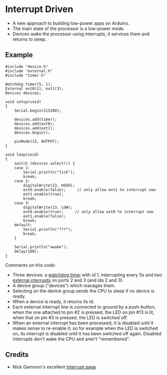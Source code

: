 Interrupt Driven
================

* A new approach to building low-power apps on Arduino.
* The main state of the processor is a low-power mode.
* Devices wake the processor using interrupts, it services them and
  returns to sleep.

Example
-------

    #include "device.h"
    #include "external.h"
    #include "timer.h"
    
    Watchdog timer(5, 1);
    External ext0(2), ext1(3);
    Devices devices;
    
    void setup(void)
    {
    	Serial.begin(115200);
    
    	devices.add(timer);
    	devices.add(ext0);
    	devices.add(ext1);
    	devices.begin();
    
    	pinMode(13, OUTPUT);
    }
    
    void loop(void)
    {
    	switch (devices.select()) {
    	case 1:
    		Serial.println("tick");
    		break;
    	case 2:
    		digitalWrite(13, HIGH);
    		ext0.enable(false);     // only allow ext1 to interrupt now
    		ext1.enable(true);
    		break;
    	case 3:
    		digitalWrite(13, LOW);
    		ext0.enable(true);     // only allow ext0 to interrupt now
    		ext1.enable(false);
    		break;
    	default:
    		Serial.println("???");
    		break;
    	}
    
    	Serial.println("awake");
    	delay(100);
    }

Comments on this code:
* Three devices: a 
[watchdog timer](http://evothings.com/watchdog-timers-how-to-reduce-power-usage-in-your-arduino-projects/) 
  with id 1, interrupting every 5s and two
  [external interrupts](http://gonium.net/md/2006/12/20/handling-external-interrupts-with-arduino/) 
  on ports 2 and 3 (and ids 2 and 3).
* A device group ("devices") which manages them.
* Selecting on the device group sends the CPU to sleep if no device is ready.
* When a device is ready, it returns its id.
* Each external interrupt line is connected to ground by a push-button; when
  the one attached to pin #2 is pressed, the LED on pin #13 is lit, when
  that on pin #3 is pressed, the LED is switched off.
* When an external interrupt has been processed, it is disabled until it makes sense to re-enable it; so for example when the LED is switched on, its interrupt is disabled until it has been switched off again. Disabled interrupts don't wake the CPU and aren't "remembered".

Credits
-------
* Nick Gammon's excellent [interrupt page](http://gammon.com.au/interrupts)

